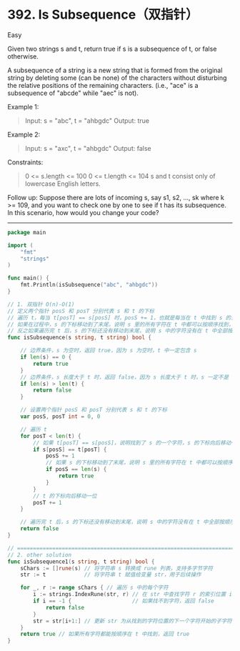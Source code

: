 # 392. Is Subsequence（双指针）

Easy

Given two strings s and t, return true if s is a subsequence of t, or false otherwise.

A subsequence of a string is a new string that is formed from the original string by deleting some (can be none) of the characters without disturbing the relative positions of the remaining characters. (i.e., "ace" is a subsequence of "abcde" while "aec" is not).

 

Example 1:
> Input: s = "abc", t = "ahbgdc"
Output: true

Example 2:
> Input: s = "axc", t = "ahbgdc"
Output: false
 

Constraints:
> 0 <= s.length <= 100
0 <= t.length <= 104
s and t consist only of lowercase English letters.
 
Follow up: Suppose there are lots of incoming s, say s1, s2, ..., sk where k >= 109, and you want to check one by one to see if t has its subsequence. In this scenario, how would you change your code?

---

```go
package main

import (
	"fmt"
	"strings"
)

func main() {
	fmt.Println(isSubsequence("abc", "ahbgdc"))
}

// 1. 双指针 O(n)-O(1)
// 定义两个指针 posS 和 posT 分别代表 s 和 t 的下标
// 遍历 t，每当 t[posT] == s[posS] 时，posS += 1，也就是每当在 t 中找到 s 的当前下标的字符时，s 的下标向后移动一位
// 如果在过程中，s 的下标移动到了末尾，说明 s 里的所有字符在 t 中都可以按顺序找到，返回 true
// 反之如果遍历完 t 后，s 的下标还没有移动到末尾，说明 s 中的字符没有在 t 中全部按顺序找到，返回 false
func isSubsequence(s string, t string) bool {

	// 边界条件，s 为空时，返回 true，因为 s 为空时，t 中一定包含 s
	if len(s) == 0 {
		return true
	}
	// 边界条件，s 长度大于 t 时，返回 false，因为 s 长度大于 t 时，s 一定不是 t 的子序列
	if len(s) > len(t) {
		return false
	}

	// 设置两个指针 posS 和 posT 分别代表 s 和 t 的下标
	var posS, posT int = 0, 0

	// 遍历 t
	for posT < len(t) {
		// 如果 t[posT] == s[posS]，说明找到了 s 的一个字符，s 的下标向后移动一位
		if s[posS] == t[posT] {
			posS += 1
			// 如果 s 的下标移动到了末尾，说明 s 里的所有字符在 t 中都可以按顺序找到，返回 true
			if posS == len(s) {
				return true
			}
		}
		// t 的下标向后移动一位
		posT += 1
	}

	// 遍历完 t 后，s 的下标还没有移动到末尾，说明 s 中的字符没有在 t 中全部按顺序找到，返回 false
	return false
}

// ===============================================================================================================================
// 2. other solution
func isSubsequence1(s string, t string) bool {
	sChars := []rune(s) // 将字符串 s 转换成 rune 列表，支持多字节字符
	str := t            // 将字符串 t 赋值给变量 str，用于后续操作

	for _, r := range sChars { // 遍历 s 中的每个字符
		i := strings.IndexRune(str, r) // 在 str 中查找字符 r 的索引位置 i
		if i == -1 {                   // 如果找不到字符，返回 false
			return false
		}
		str = str[i+1:] // 更新 str 为从找到的字符位置的下一个字符开始的子字符串
	}
	return true // 如果所有字符都能按顺序在 t 中找到，返回 true
}
```